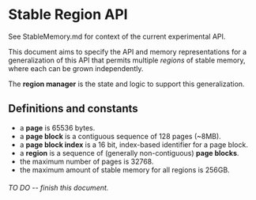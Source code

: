 # Stable Region API

See StableMemory.md for context of the current experimental API.

This document aims to specify the API and memory representations for a generalization
of this API that permits multiple _regions_ of stable memory, where each can be
grown independently.

The **region manager** is the state and logic to support this generalization.

## Definitions and constants

 - a **page** is 65536 bytes.
 - a **page block** is a contiguous sequence of 128 pages (~8MB).
 - a **page block index** is a 16 bit, index-based identifier for a page block.
 - a **region** is a sequence of (generally non-contiguous) **page blocks**.
 - the maximum number of pages is 32768.
 - the maximum amount of stable memory for all regions is 256GB.




###### TO DO -- finish this document.
